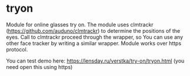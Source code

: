 # tryon
Module for online glasses try on.
The module uses clmtrackr (https://github.com/auduno/clmtrackr) to determine the positions of the eyes. Call to clmtrackr proceed through the wrapper, so You can use any other face tracker by writing a similar wrapper. Module works over https protocol.

You can test demo here: https://lensday.ru/verstka/try-on/tryon.html (you need open this using https)
